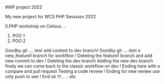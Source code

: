 #WP project 2022

My new project for WCS
PHP Sesssion 2022

0.PHP workshop on Celsius ...
1. POO 1
2. POO 2


Goodby git .....test add content to dev branch!
Goodby git .....test a new_feature1 branch for workflow !
Deleting the feature1 branch and add new commit to dev !
Deleting the dev branch
Adding the new dev branch
finaly we can come back to the classic workflow on dev !
Ending here with a compare and pull request
Testing a code review !
Ending for new review use only push to see !
End ok !!!... ...etc
